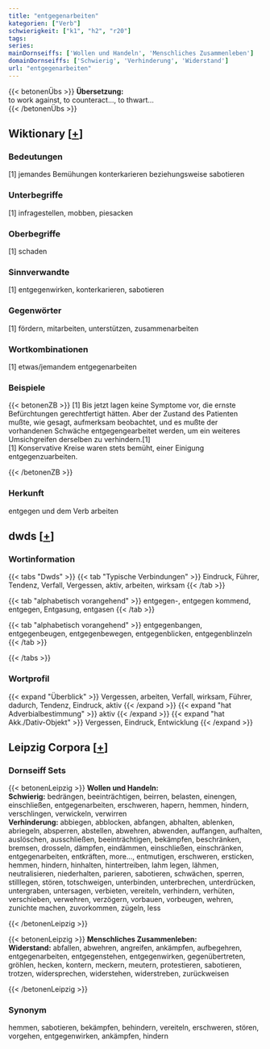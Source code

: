 ```yaml
---
title: "entgegenarbeiten"
kategorien: ["Verb"]
schwierigkeit: ["k1", "h2", "r20"]
tags:
series:
mainDornseiffs: ['Wollen und Handeln', 'Menschliches Zusammenleben']
domainDornseiffs: ['Schwierig', 'Verhinderung', 'Widerstand']
url: "entgegenarbeiten"
---
```


{{< betonenÜbs >}}
**Übersetzung:**  
to work against, to counteract..., to thwart...  
{{< /betonenÜbs >}}

## Wiktionary [[+](https://de.wiktionary.org/wiki/entgegenarbeiten)]

### Bedeutungen
[1] jemandes Bemühungen konterkarieren beziehungsweise sabotieren  

### Unterbegriffe
[1] infragestellen, mobben, piesacken  

### Oberbegriffe
[1] schaden  

### Sinnverwandte
[1] entgegenwirken, konterkarieren, sabotieren  

### Gegenwörter
[1] fördern, mitarbeiten, unterstützen, zusammenarbeiten  

### Wortkombinationen
[1] etwas/jemandem entgegenarbeiten  

### Beispiele
{{< betonenZB >}}
[1] Bis jetzt lagen keine Symptome vor, die ernste Befürchtungen gerechtfertigt hätten. Aber der Zustand des Patienten mußte, wie gesagt, aufmerksam beobachtet, und es mußte der vorhandenen Schwäche entgegengearbeitet werden, um ein weiteres Umsichgreifen derselben zu verhindern.[1]  
[1] Konservative Kreise waren stets bemüht, einer Einigung entgegenzuarbeiten.  

{{< /betonenZB >}}
### Herkunft
entgegen und dem Verb arbeiten  



## dwds [[+](https://www.dwds.de/wb/entgegenarbeiten)]

### Wortinformation
{{< tabs "Dwds" >}}
{{< tab "Typische Verbindungen" >}}
Eindruck, Führer, Tendenz, Verfall, Vergessen, aktiv, arbeiten, wirksam
{{< /tab >}}

{{< tab "alphabetisch vorangehend" >}}
entgegen-, entgegen kommend, entgegen, Entgasung, entgasen
{{< /tab >}}

{{< tab "alphabetisch vorangehend" >}}
entgegenbangen, entgegenbeugen, entgegenbewegen, entgegenblicken, entgegenblinzeln
{{< /tab >}}

{{< /tabs >}}

### Wortprofil
{{< expand "Überblick" >}} Vergessen, arbeiten, Verfall, wirksam, Führer, dadurch, Tendenz, Eindruck, aktiv {{< /expand >}}
{{< expand "hat Adverbialbestimmung" >}} aktiv {{< /expand >}}
{{< expand "hat Akk./Dativ-Objekt" >}} Vergessen, Eindruck, Entwicklung {{< /expand >}}

## Leipzig Corpora [[+](https://corpora.uni-leipzig.de/en/res?word=entgegenarbeiten&corpusId=deu_newscrawl-public_2018)]

### Dornseiff Sets
{{< betonenLeipzig >}}
**Wollen und Handeln:**  
**Schwierig:** bedrängen, beeinträchtigen, beirren, belasten, einengen, einschließen, entgegenarbeiten, erschweren, hapern, hemmen, hindern, verschlingen, verwickeln, verwirren  
**Verhinderung:** abbiegen, abblocken, abfangen, abhalten, ablenken, abriegeln, absperren, abstellen, abwehren, abwenden, auffangen, aufhalten, auslöschen, ausschließen, beeinträchtigen, bekämpfen, beschränken, bremsen, drosseln, dämpfen, eindämmen, einschließen, einschränken, entgegenarbeiten, entkräften, more..., entmutigen, erschweren, ersticken, hemmen, hindern, hinhalten, hintertreiben, lahm legen, lähmen, neutralisieren, niederhalten, parieren, sabotieren, schwächen, sperren, stilllegen, stören, totschweigen, unterbinden, unterbrechen, unterdrücken, untergraben, untersagen, verbieten, vereiteln, verhindern, verhüten, verschieben, verwehren, verzögern, vorbauen, vorbeugen, wehren, zunichte machen, zuvorkommen, zügeln, less  

{{< /betonenLeipzig >}}


{{< betonenLeipzig >}}
**Menschliches Zusammenleben:**  
**Widerstand:** abfallen, abwehren, angreifen, ankämpfen, aufbegehren, entgegenarbeiten, entgegenstehen, entgegenwirken, gegenübertreten, gröhlen, hecken, kontern, meckern, meutern, protestieren, sabotieren, trotzen, widersprechen, widerstehen, widerstreben, zurückweisen  

{{< /betonenLeipzig >}}

### Synonym
hemmen, sabotieren, bekämpfen, behindern, vereiteln, erschweren, stören, vorgehen, entgegenwirken, ankämpfen, hindern

